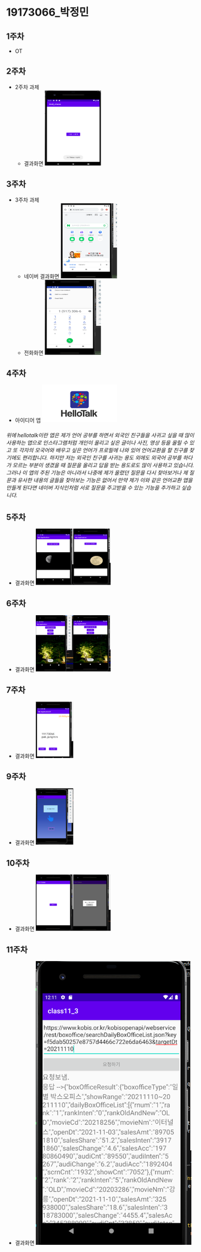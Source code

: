 # 19173066_박정민

## 1주차
  - OT

## 2주차
  - 2주차 과제
    - 결과화면 <img width="150" height="200" src="./png/2주차_결과화면.png"></img>

## 3주차
  - 3주차 과제
    - 네이버 결과화면 <img width="150" height="200" src="./png/3주차_결과화면_네이버.png"></img>
    - 전화화면 <img width="150" height="200" src="./png/3주차_결과화면_전화.png"></img>
## 4주차
   - 아이디어 앱
  <img width="200" height="100" src="./png/hellotalk.png"></img>
   <h6>위에 hellotalk이란 앱은 제가 언어 공부를 하면서 외국인 친구들을 사귀고 싶을 때 많이 사용하는 앱으로
   인스타그램처럼 개인이 올리고 싶은 글이나 사진, 영상 등을 올릴 수 있고
   또 각자의 모국어와 배우고 싶은 언어가 프로필에 나와 있어 언어교환을 할 친구를 찾기에도 편리합니다.
   하지만 저는 외국인 친구를 사귀는 용도 외에도 외국어 공부를 하다가 모르는 부분이 생겼을 때
   질문을 올리고 답을 받는 용도로도 많이 사용하고 있습니다.
   그러나 이 앱의 주된 기능은 아니라서 나중에 제가 올렸던 질문을 다시 찾아보거나
   제 질문과 유사한 내용의 글들을 찾아보는 기능은 없어서
   만약 제가 이와 같은 언어교환 앱을 만들게 된다면 네이버 지식인처럼
   서로 질문을 주고받을 수 있는 기능을 추가하고 싶습니다.</h6>

## 5주차
  - 결과화면
   <img width="100" height="150" src="./png/5주차과제1.png"></img><img width="100" height="150" src="./png/5주차과제2.png"></img>

## 6주차
  - 결과화면
   <img width="100" height="150" src="./png/6주차_결과1.png"></img><img width="100" height="150" src="./png/6주차_결과2.png"></img>

## 7주차
  - 결과화면
   <img width="100" height="150" src="./png/7주차_결과화면.png"></img>
   
## 9주차
  - 결과화면
   <img width="100" height="150" src="./png/9주차_과제.png"></img>
   
## 10주차
  - 결과화면
   <img width="100" height="150" src="./png/10주차_1.png"></img><img width="100" height="150" src="./png/10주차_2.png"></img>
   
## 11주차
  - 결과화면
   <img width="" height="" src="./png/11주차_과제.png"></img>

  
  
